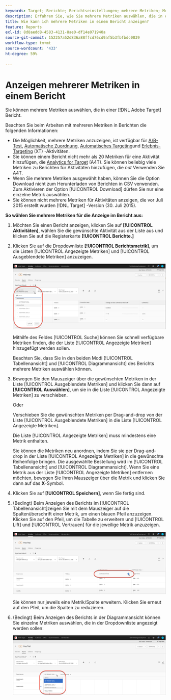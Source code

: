 ```yaml
---
keywords: Target; Berichte; Berichtseinstellungen; mehrere Metriken; Metriken; angezeigte Metriken; ausgeblendete Metriken
description: Erfahren Sie, wie Sie mehrere Metriken auswählen, die in einem Bericht mit Adobe Target angezeigt werden sollen.
title: Wie kann ich mehrere Metriken in einem Bericht anzeigen?
feature: Reports
exl-id: 8d8aedd8-4583-4131-8ae0-df14e071940a
source-git-commit: 152257a52d836a88ffcd76cd9af5b3fbfbdc0839
workflow-type: tm+mt
source-wordcount: '433'
ht-degree: 59%

---
```


# Anzeigen mehrerer Metriken in einem Bericht

Sie können mehrere Metriken auswählen, die in einer [!DNL Adobe Target] Bericht.

Beachten Sie beim Arbeiten mit mehreren Metriken in Berichten die folgenden Informationen:

* Die Möglichkeit, mehrere Metriken anzuzeigen, ist verfügbar für [A/B-Test](/help/main/c-activities/t-test-ab/test-ab.md), [Automatische Zuordnung](/help/main/c-activities/automated-traffic-allocation/automated-traffic-allocation.md), [Automatisches Targeting](/help/main/c-activities/auto-target/auto-target-to-optimize.md)und [Erlebnis-Targeting](/help/main/c-activities/t-experience-target/experience-target.md) (XT) -Aktivitäten.
* Sie können einem Bericht nicht mehr als 20 Metriken für eine Aktivität hinzufügen, die [Analytics for Target](/help/main/c-integrating-target-with-mac/a4t/a4t.md) (A4T). Sie können beliebig viele Metriken zu Berichten für Aktivitäten hinzufügen, die *not* Verwenden Sie A4T.
* Wenn Sie mehrere Metriken ausgewählt haben, können Sie die Option [](/help/main/c-reports/downloading-data-in-csv-file.md)Download nicht zum Herunterladen von Berichten in CSV verwenden. Zum Aktivieren der Option [!UICONTROL Download] dürfen Sie nur eine einzelne Metrik auswählen.
* Sie können nicht mehrere Metriken für Aktivitäten anzeigen, die vor Juli 2015 erstellt wurden [!DNL Target] -Version (30. Juli 2015).

**So wählen Sie mehrere Metriken für die Anzeige im Bericht aus:**

1. Möchten Sie einen Bericht anzeigen, klicken Sie auf **[!UICONTROL Aktivitäten]**, wählen Sie die gewünschte Aktivität aus der Liste aus und klicken Sie auf die Registerkarte **[!UICONTROL Berichte.]**
1. Klicken Sie auf die Dropdownliste **[!UICONTROL Berichtsmetrik]**, um die Listen [!UICONTROL Angezeigte Metriken] und [!UICONTROL Ausgeblendete Metriken] anzuzeigen.

   ![](assets/multiple_metrics.png)

   Mithilfe des Feldes [!UICONTROL Suche] können Sie schnell verfügbare Metriken finden, die der Liste [!UICONTROL Angezeigte Metriken] hinzugefügt werden sollen.

   Beachten Sie, dass Sie in den beiden Modi [!UICONTROL Tabellenansicht] und [!UICONTROL Diagrammansicht] des Berichts mehrere Metriken auswählen können.

1. Bewegen Sie den Mauszeiger über die gewünschten Metriken in der Liste [!UICONTROL Ausgeblendete Metriken] und klicken Sie dann auf **[!UICONTROL Auswählen]**, um sie in die Liste [!UICONTROL Angezeigte Metriken] zu verschieben.

   Oder

   Verschieben Sie die gewünschten Metriken per Drag-and-drop von der Liste [!UICONTROL Ausgeblendete Metriken] in die Liste [!UICONTROL Angezeigte Metriken].

   Die Liste [!UICONTROL Angezeigte Metriken] muss mindestens eine Metrik enthalten.

   Sie können die Metriken neu anordnen, indem Sie sie per Drag-and-drop in der Liste [!UICONTROL Angezeigte Metriken] in die gewünschte Reihenfolge bringen. Die ausgewählte Bestellung wird im [!UICONTROL Tabellenansicht] und [!UICONTROL Diagrammansicht]. Wenn Sie eine Metrik aus der Liste [!UICONTROL Angezeigte Metriken] entfernen möchten, bewegen Sie Ihren Mauszeiger über die Metrik und klicken Sie dann auf das **X**-Symbol.

1. Klicken Sie auf **[!UICONTROL Speichern]**, wenn Sie fertig sind.
1. (Bedingt) Beim Anzeigen des Berichts im [!UICONTROL Tabellenansicht]zeigen Sie mit dem Mauszeiger auf die Spaltenüberschrift einer Metrik, um einen blauen Pfeil anzuzeigen. Klicken Sie auf den Pfeil, um die Tabelle zu erweitern und [!UICONTROL Lift] und [!UICONTROL Vertrauen] für die jeweilige Metrik anzuzeigen.

   ![](assets/multiple_metrics_table.png)

   Sie können nur jeweils eine Metrik/Spalte erweitern. Klicken Sie erneut auf den Pfeil, um die Spalten zu reduzieren.

1. (Bedingt) Beim Anzeigen des Berichts in der Diagrammansicht können Sie einzelne Metriken auswählen, die in der Dropdownliste angezeigt werden sollen:

   ![](assets/multiple_metrics_graph.png)
